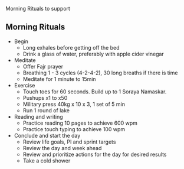 Morning Rituals to support

## Morning Rituals

- Begin
    - Long exhales before getting off the bed
    - Drink a glass of water, preferably with apple cider vinegar
- Meditate
    - Offer Fajr prayer
    - Breathing 1 - 3 cycles (4-2-4-2), 30 long breaths if there is time
    - Meditate for 1 minute to 15min
- Exercise
    - Touch toes for 60 seconds. Build up to 1 Soraya Namaskar.
    - Pushups x1 to x50
    - Military press 40kg x 10 x 3, 1 set of 5 min
    - Run 1 round of lake
- Reading and writing
    - Practice reading 10 pages to achieve 600 wpm
    - Practice touch typing to achieve 100 wpm
- Conclude and start the day
    - Review life goals, PI and sprint targets
    - Review the day and week ahead
    - Review and prioritize actions for the day for desired results
    - Take a cold shower